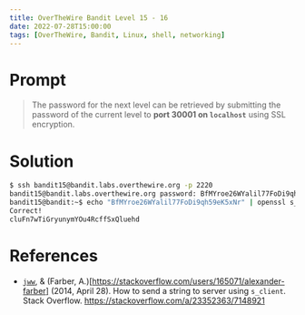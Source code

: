 ```yaml
---
title: OverTheWire Bandit Level 15 - 16
date: 2022-07-28T15:00:00
tags: [OverTheWire, Bandit, Linux, shell, networking]
---
```

# Prompt
> The password for the next level can be retrieved by submitting the password of the current level to **port 30001 on `localhost`** using SSL encryption.

# Solution
```sh
$ ssh bandit15@bandit.labs.overthewire.org -p 2220
bandit15@bandit.labs.overthewire.org password: BfMYroe26WYalil77FoDi9qh59eK5xNr
bandit15@bandit:~$ echo "BfMYroe26WYalil77FoDi9qh59eK5xNr" | openssl s_client -connect localhost:30001 -quiet -verify_quiet
Correct!
cluFn7wTiGryunymYOu4RcffSxQluehd
```

# References
* [`jww`](https://stackoverflow.com/users/608639/jww), & (Farber, A.)[https://stackoverflow.com/users/165071/alexander-farber] (2014, April 28). How to send a string to server using `s_client`. Stack Overflow. <https://stackoverflow.com/a/23352363/7148921>